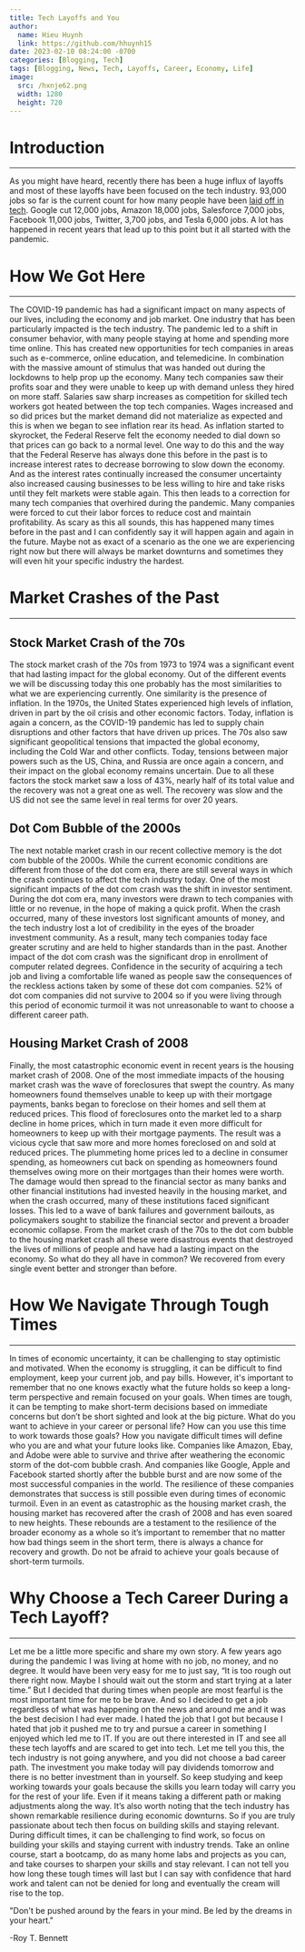 ```yaml
---
title: Tech Layoffs and You
author:
  name: Hieu Huynh
  link: https://github.com/hhuynh15
date: 2023-02-10 08:24:00 -0700
categories: [Blogging, Tech]
tags: [Blogging, News, Tech, Layoffs, Career, Economy, Life]
image: 
  src: /hxnje62.png
  width: 1280
  height: 720
---
```


# Introduction
---

As you might have heard, recently there has been a huge influx of layoffs and most of these layoffs have been focused on the tech industry. 93,000 jobs so far is the current count for how many people have been [laid off in tech](https://news.crunchbase.com/startups/tech-layoffs). Google cut 12,000 jobs, Amazon 18,000 jobs, Salesforce 7,000 jobs, Facebook 11,000 jobs, Twitter, 3,700 jobs, and Tesla 6,000 jobs. A lot has happened in recent years that lead up to this point but it all started with the pandemic.

# How We Got Here
---

The COVID-19 pandemic has had a significant impact on many aspects of our lives, including the economy and job market. One industry that has been particularly impacted is the tech industry. The pandemic led to a shift in consumer behavior, with many people staying at home and spending more time online. This has created new opportunities for tech companies in areas such as e-commerce, online education, and telemedicine. In combination with the massive amount of stimulus that was handed out during the lockdowns to help prop up the economy. Many tech companies saw their profits soar and they were unable to keep up with demand unless they hired on more staff. Salaries saw sharp increases as competition for skilled tech workers got heated between the top tech companies. Wages increased and so did prices but the market demand did not materialize as expected and this is when we began to see inflation rear its head. As inflation started to skyrocket, the Federal Reserve felt the economy needed to dial down so that prices can go back to a normal level. One way to do this and the way that the Federal Reserve has always done this before in the past is to increase interest rates to decrease borrowing to slow down the economy. And as the interest rates continually increased the consumer uncertainty also increased causing businesses to be less willing to hire and take risks until they felt markets were stable again. This then leads to a correction for many tech companies that overhired during the pandemic. Many companies were forced to cut their labor forces to reduce cost and maintain profitability. As scary as this all sounds, this has happened many times before in the past and I can confidently say it will happen again and again in the future. Maybe not as exact of a scenario as the one we are experiencing right now but there will always be market downturns and sometimes they will even hit your specific industry the hardest.

# Market Crashes of the Past
---

## Stock Market Crash of the 70s

The stock market crash of the 70s from 1973 to 1974 was a significant event that had lasting impact for the global economy. Out of the different events we will be discussing today this one probably has the most similarities to what we are experiencing currently. One similarity is the presence of inflation. In the 1970s, the United States experienced high levels of inflation, driven in part by the oil crisis and other economic factors. Today, inflation is again a concern, as the COVID-19 pandemic has led to supply chain disruptions and other factors that have driven up prices. The 70s also saw significant geopolitical tensions that impacted the global economy, including the Cold War and other conflicts. Today, tensions between major powers such as the US, China, and Russia are once again a concern, and their impact on the global economy remains uncertain. Due to all these factors the stock market saw a loss of 43%, nearly half of its total value and the recovery was not a great one as well. The recovery was slow and the US did not see the same level in real terms for over 20 years.

## Dot Com Bubble of the 2000s

The next notable market crash in our recent collective memory is the dot com bubble of the 2000s. While the current economic conditions are different from those of the dot com era, there are still several ways in which the crash continues to affect the tech industry today. One of the most significant impacts of the dot com crash was the shift in investor sentiment. During the dot com era, many investors were drawn to tech companies with little or no revenue, in the hope of making a quick profit. When the crash occurred, many of these investors lost significant amounts of money, and the tech industry lost a lot of credibility in the eyes of the broader investment community. As a result, many tech companies today face greater scrutiny and are held to higher standards than in the past. Another impact of the dot com crash was the significant drop in enrollment of computer related degrees. Confidence in the security of acquiring a tech job and living a comfortable life waned as people saw the consequences of the reckless actions taken by some of these dot com companies. 52% of dot com companies did not survive to 2004 so if you were living through this period of economic turmoil it was not unreasonable to want to choose a different career path.

## Housing Market Crash of 2008

Finally, the most catastrophic economic event in recent years is the housing market crash of 2008. One of the most immediate impacts of the housing market crash was the wave of foreclosures that swept the country. As many homeowners found themselves unable to keep up with their mortgage payments, banks began to foreclose on their homes and sell them at reduced prices. This flood of foreclosures onto the market led to a sharp decline in home prices, which in turn made it even more difficult for homeowners to keep up with their mortgage payments. The result was a vicious cycle that saw more and more homes foreclosed on and sold at reduced prices. The plummeting home prices led to a decline in consumer spending, as homeowners cut back on spending as homeowners found themselves owing more on their mortgages than their homes were worth. The damage would then spread to the financial sector as many banks and other financial institutions had invested heavily in the housing market, and when the crash occurred, many of these institutions faced significant losses. This led to a wave of bank failures and government bailouts, as policymakers sought to stabilize the financial sector and prevent a broader economic collapse. From the market crash of the 70s to the dot com bubble to the housing market crash all these were disastrous events that destroyed the lives of millions of people and have had a lasting impact on the economy. So what do they all have in common? We recovered from every single event better and stronger than before.

# How We Navigate Through Tough Times
---

In times of economic uncertainty, it can be challenging to stay optimistic and motivated. When the economy is struggling, it can be difficult to find employment, keep your current job, and pay bills. However, it's important to remember that no one knows exactly what the future holds so keep a long-term perspective and remain focused on your goals. When times are tough, it can be tempting to make short-term decisions based on immediate concerns but don’t be short sighted and look at the big picture. What do you want to achieve in your career or personal life? How can you use this time to work towards those goals? How you navigate difficult times will define who you are and what your future looks like. Companies like Amazon, Ebay, and Adobe were able to survive and thrive after weathering the economic storm of the dot-com bubble crash. And companies like Google, Apple and Facebook started shortly after the bubble burst and are now some of the most successful companies in the world. The resilience of these companies demonstrates that success is still possible even during times of economic turmoil. Even in an event as catastrophic as the housing market crash, the housing market has recovered after the crash of 2008 and has even soared to new heights. These rebounds are a testament to the resilience of the broader economy as a whole so it’s important to remember that no matter how bad things seem in the short term, there is always a chance for recovery and growth. Do not be afraid to achieve your goals because of short-term turmoils. 

# Why Choose a Tech Career During a Tech Layoff?
---

Let me be a little more specific and share my own story. A few years ago during the pandemic I was living at home with no job, no money, and no degree. It would have been very easy for me to just say, “It is too rough out there right now. Maybe I should wait out the storm and start trying at a later time.” But I decided that during times when people are most fearful is the most important time for me to be brave. And so I decided to get a job regardless of what was happening on the news and around me and it was the best decision I had ever made. I hated the job that I got but because I hated that job it pushed me to try and pursue a career in something I enjoyed which led me to IT. If you are out there interested in IT and see all these tech layoffs and are scared to get into tech. Let me tell you this, the tech industry is not going anywhere, and you did not choose a bad career path. The investment you make today will pay dividends tomorrow and there is no better investment than in yourself. So keep studying and keep working towards your goals because the skills you learn today will carry you for the rest of your life. Even if it means taking a different path or making adjustments along the way. It’s also worth noting that the tech industry has shown remarkable resilience during economic downturns. So if you are truly passionate about tech then focus on building skills and staying relevant. During difficult times, it can be challenging to find work, so focus on building your skills and staying current with industry trends. Take an online course, start a bootcamp, do as many home labs and projects as you can, and take courses to sharpen your skills and stay relevant. I can not tell you how long these tough times will last but I can say with confidence that hard work and talent can not be denied for long and eventually the cream will rise to the top.

"Don't be pushed around by the fears in your mind. Be led by the dreams in your heart." 

-Roy T. Bennett
